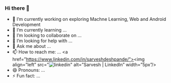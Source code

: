 ### Hi there 👋

<!--
**SarveshD7/SarveshD7** is a ✨ _special_ ✨ repository because its `README.md` (this file) appears on your GitHub profile.

Here are some ideas to get you started:
-->
- 🔭 I’m currently working on exploring Machne Learning, Web and Android Development
- 🌱 I’m currently learning ...
- 👯 I’m looking to collaborate on ...
- 🤔 I’m looking for help with ...
- 💬 Ask me about ...
- 📫 How to reach me: ...
<a href=”https://www.linkedin.com/in/sarveshdeshpande/"><img align=”left” src=”![linkedin](https://user-images.githubusercontent.com/89806960/226155142-8bc22f59-b9c8-47cb-ad4d-e5286166dd1e.png)" alt=”Sarvesh | LinkedIn” width=”5px”/></a>
- 😄 Pronouns: ...
- ⚡ Fun fact: ...

